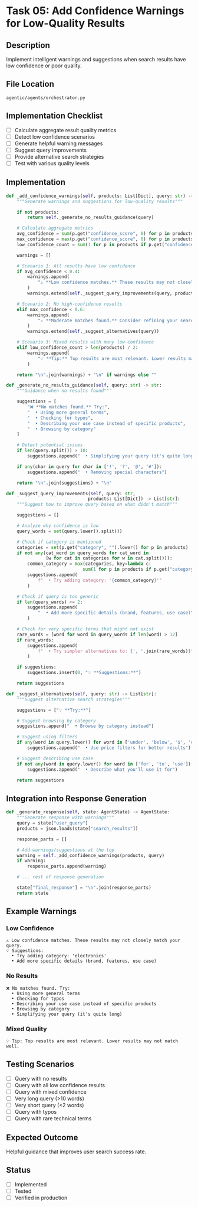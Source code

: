 # Task 05: Add Confidence Warnings for Low-Quality Results

## Description
Implement intelligent warnings and suggestions when search results have low confidence or poor quality.

## File Location
`agentic/agents/orchestrator.py`

## Implementation Checklist

- [ ] Calculate aggregate result quality metrics
- [ ] Detect low confidence scenarios
- [ ] Generate helpful warning messages
- [ ] Suggest query improvements
- [ ] Provide alternative search strategies
- [ ] Test with various quality levels

## Implementation
```python
def _add_confidence_warnings(self, products: List[Dict], query: str) -> str:
    """Generate warnings and suggestions for low-quality results"""

    if not products:
        return self._generate_no_results_guidance(query)

    # Calculate aggregate metrics
    avg_confidence = sum(p.get("confidence_score", 0) for p in products) / len(products)
    max_confidence = max(p.get("confidence_score", 0) for p in products)
    low_confidence_count = sum(1 for p in products if p.get("confidence_score", 0) < 0.4)

    warnings = []

    # Scenario 1: All results have low confidence
    if avg_confidence < 0.4:
        warnings.append(
            "⚠️ **Low confidence matches.** These results may not closely match your query."
        )
        warnings.extend(self._suggest_query_improvements(query, products))

    # Scenario 2: No high-confidence results
    elif max_confidence < 0.6:
        warnings.append(
            "⚠️ **Moderate matches found.** Consider refining your search."
        )
        warnings.extend(self._suggest_alternatives(query))

    # Scenario 3: Mixed results with many low-confidence
    elif low_confidence_count > len(products) / 2:
        warnings.append(
            "💡 **Tip:** Top results are most relevant. Lower results may not match well."
        )

    return "\n".join(warnings) + "\n" if warnings else ""

def _generate_no_results_guidance(self, query: str) -> str:
    """Guidance when no results found"""

    suggestions = [
        "❌ **No matches found.** Try:",
        "  • Using more general terms",
        "  • Checking for typos",
        "  • Describing your use case instead of specific products",
        "  • Browsing by category"
    ]

    # Detect potential issues
    if len(query.split()) > 10:
        suggestions.append("  • Simplifying your query (it's quite long)")

    if any(char in query for char in ['!', '?', '@', '#']):
        suggestions.append("  • Removing special characters")

    return "\n".join(suggestions) + "\n"

def _suggest_query_improvements(self, query: str,
                               products: List[Dict]) -> List[str]:
    """Suggest how to improve query based on what didn't match"""

    suggestions = []

    # Analyze why confidence is low
    query_words = set(query.lower().split())

    # Check if category is mentioned
    categories = set(p.get("category", "").lower() for p in products)
    if not any(cat_word in query_words for cat_word in
               [w for cat in categories for w in cat.split()]):
        common_category = max(categories, key=lambda c:
                             sum(1 for p in products if p.get("category", "").lower() == c))
        suggestions.append(
            f"  • Try adding category: '{common_category}'"
        )

    # Check if query is too generic
    if len(query_words) <= 2:
        suggestions.append(
            "  • Add more specific details (brand, features, use case)"
        )

    # Check for very specific terms that might not exist
    rare_words = [word for word in query_words if len(word) > 12]
    if rare_words:
        suggestions.append(
            f"  • Try simpler alternatives to: {', '.join(rare_words)}"
        )

    if suggestions:
        suggestions.insert(0, "💡 **Suggestions:**")

    return suggestions

def _suggest_alternatives(self, query: str) -> List[str]:
    """Suggest alternative search strategies"""

    suggestions = ["💡 **Try:**"]

    # Suggest browsing by category
    suggestions.append("  • Browse by category instead")

    # Suggest using filters
    if any(word in query.lower() for word in ['under', 'below', '$', 'cheap', 'expensive']):
        suggestions.append("  • Use price filters for better results")

    # Suggest describing use case
    if not any(word in query.lower() for word in ['for', 'to', 'use']):
        suggestions.append("  • Describe what you'll use it for")

    return suggestions
```

## Integration into Response Generation
```python
def _generate_response(self, state: AgentState) -> AgentState:
    """Generate response with warnings"""
    query = state["user_query"]
    products = json.loads(state["search_results"])

    response_parts = []

    # Add warnings/suggestions at the top
    warning = self._add_confidence_warnings(products, query)
    if warning:
        response_parts.append(warning)

    # ... rest of response generation

    state["final_response"] = "\n".join(response_parts)
    return state
```

## Example Warnings

### Low Confidence
```
⚠️ Low confidence matches. These results may not closely match your query.
💡 Suggestions:
  • Try adding category: 'electronics'
  • Add more specific details (brand, features, use case)
```

### No Results
```
❌ No matches found. Try:
  • Using more general terms
  • Checking for typos
  • Describing your use case instead of specific products
  • Browsing by category
  • Simplifying your query (it's quite long)
```

### Mixed Quality
```
💡 Tip: Top results are most relevant. Lower results may not match well.
```

## Testing Scenarios
- [ ] Query with no results
- [ ] Query with all low confidence results
- [ ] Query with mixed confidence
- [ ] Very long query (>10 words)
- [ ] Very short query (<2 words)
- [ ] Query with typos
- [ ] Query with rare technical terms

## Expected Outcome
Helpful guidance that improves user search success rate.

## Status
- [ ] Implemented
- [ ] Tested
- [ ] Verified in production
